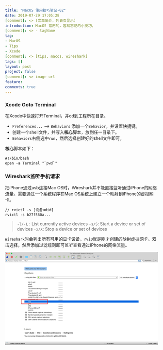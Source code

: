 ```yaml
---
title: "MacOS 使用技巧笔记-02"
date: 2019-07-29 17:05:28
[comment]: <> (文章简介，列表页显示)
introduction: MacOS 常用的，容易忘记的小技巧。
[comment]: <> - tagName
tag:
- MacOS
- Tips
- Xcode
[comment]: <> [tips, macos, wireshark]
tags: []
layout: post
project: false
[comment]: <> image url
feature: 
comments: true
---
```


### Xcode Goto Terminal

在Xcode中快速打开Terminal，并cd到工程所在目录。

* `Preferences...` --> `Behaviors` 添加一个`Behavior`，并设置快捷键。
* 创建一个shell文件，并写入**核心**脚本，放到任一目录下。
* `Behaviors`右侧选中`run`，然后选择创建好的shell文件即可。

**核心**脚本如下：

```shell
#!/bin/bash
open -a Terminal "`pwd`"
```

### Wireshark监听手机请求

把iPhone通过usb连接Mac OS时，Wireshark并不能直接监听通过iPhone的网络流量。需要通过一个系统程序在Mac OS系统上建立一个映射到iPhone的虚拟网卡。

```shell
// rvictl -s [设备udid]
rvictl -s b27f560a...
```

> `-l/-L` : List currently active devices
> `-s/S`: Start a device or set of devices
> `-x/X`: Stop a device or set of devices

`Wireshark`时会列出所有可用的显卡设备，`rvi0`就是刚才创建的映射虚拟网卡。双击选择，然后添加过滤规则即可监听查看通过iPhone的网络流量。

![01](/assets/images/2019-07-29-macos-tips02-01.jpg)